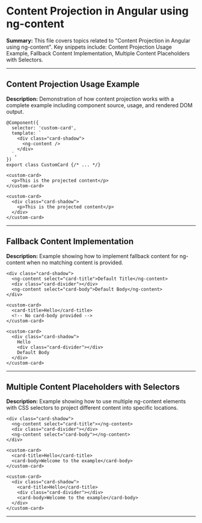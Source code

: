 # Content Projection in Angular using ng-content

**Summary:** This file covers topics related to "Content Projection in Angular using ng-content". Key snippets include: Content Projection Usage Example, Fallback Content Implementation, Multiple Content Placeholders with Selectors.

---

## Content Projection Usage Example

**Description:** Demonstration of how content projection works with a complete example including component source, usage, and rendered DOM output.

```angular-ts
@Component({
  selector: 'custom-card',
  template: `
    <div class="card-shadow">
      <ng-content />
    </div>
  `,
})
export class CustomCard {/* ... */}
```

```angular-html
<custom-card>
  <p>This is the projected content</p>
</custom-card>
```

```angular-html
<custom-card>
  <div class="card-shadow">
    <p>This is the projected content</p>
  </div>
</custom-card>
```

---

## Fallback Content Implementation

**Description:** Example showing how to implement fallback content for ng-content when no matching content is provided.

```angular-html
<div class="card-shadow">
  <ng-content select="card-title">Default Title</ng-content>
  <div class="card-divider"></div>
  <ng-content select="card-body">Default Body</ng-content>
</div>
```

```angular-html
<custom-card>
  <card-title>Hello</card-title>
  <!-- No card-body provided -->
</custom-card>
```

```angular-html
<custom-card>
  <div class="card-shadow">
    Hello
    <div class="card-divider"></div>
    Default Body
  </div>
</custom-card>
```

---

## Multiple Content Placeholders with Selectors

**Description:** Example showing how to use multiple ng-content elements with CSS selectors to project different content into specific locations.

```angular-html
<div class="card-shadow">
  <ng-content select="card-title"></ng-content>
  <div class="card-divider"></div>
  <ng-content select="card-body"></ng-content>
</div>
```

```angular-html
<custom-card>
  <card-title>Hello</card-title>
  <card-body>Welcome to the example</card-body>
</custom-card>
```

```angular-html
<custom-card>
  <div class="card-shadow">
    <card-title>Hello</card-title>
    <div class="card-divider"></div>
    <card-body>Welcome to the example</card-body>
  </div>
</custom-card>
```

---